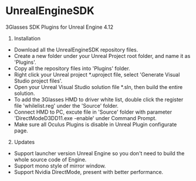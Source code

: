 # UnrealEngineSDK
3Glasses SDK Plugins for Unreal Engine 4.12

1. Installation
  - Download all the UnrealEngineSDK repository files.
  - Create a new folder under your Unreal Project root folder, and name it as 'Plugins'.
  - Copy all the repository files into 'Plugins' folder.
  - Right click your Unreal project *.uproject file, select 'Generate Visual Studio project files'.
  - Open your Unreal Visual Studio solution file *.sln, then build the entire solution.
  - To add the 3Glasses HMD to driver white list, double click the register file 'whilelist.reg' under the 'Source' folder.
  - Connect HMD to PC, excute file in 'Source' folder with parameter 'DirectModeD3DD11.exe -enable' under Command Prompt.
  - Make sure all Oculus Plugins is disable in Unreal Plugin configurate page.
  
2. Updates
  - Support launcher version Unreal Engine so you don't need to build the whole source code of Engine.
  - Support mono style of mirror window.
  - Support Nvidia DirectMode, present with better performance.
  

